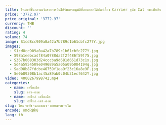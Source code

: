 ```yaml
---
title: ใหม่แฟชั่นกลางแจ้งสายการบินได้รับการอนุมัติที่ถอดออกได้สัตว์เลี้ยง Carrier สุนัข Cat กระเป๋าเดินทางรถเข็นสุนัขสัตว์เลี้ยงรถเข็นเด็ก
price: '3772.97'
price_original: '3772.97'
currency: THB
discount: ''
rating: 4
volume: 74
image: S1cd8cc909a0a42a7b789c1b61cbfc277Y.jpg
images:
  - S1cd8cc909a0a42a7b789c1b61cbfc277Y.jpg
  - S98a1eebcadf84a0788da2f2f486f59f75.jpg
  - S367b068303d24cccba9d681d651d73c1x.jpg
  - Sd4a5954509e049689a5a05a09b084194q.jpg
  - Sad98b87fdcbe46759f1ea9f23c16a8e9F.jpg
  - Se0b89308b1ac45a89ab0c04b31ecf642Y.jpg
video: 4000267998742.mp4
categories:
  - name: เครื่องมือ
    slug: เคร-องม
  - name: อะไหล่ เครื่องมือ
    slug: อะไหล-เคร-องม
slug: ใหม-แฟช-นกลางแจ-งสายการบ-นได
encode: omdRBk8
lang: th
---
```

  